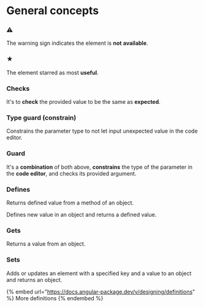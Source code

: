 # General concepts

### ⚠

The warning sign indicates the element is **not** **available**.

### ★

The element starred as most **useful**.

### **Checks**

It's to **check** the provided value to be the same as **expected**.

### Type guard (constrain)

Constrains the parameter type to not let input unexpected value in the code editor.

### **Guard**

It's a **combination** of both above, **constrains** the type of the parameter in the **code editor**, and checks its provided argument.

### **Defines**

Returns defined value from a method of an object.

Defines new value in an object and returns a defined value.

### **Gets**

Returns a value from an object.

### **Sets**

Adds or updates an element with a specified key and a value to an object and returns an object.

{% embed url="https://docs.angular-package.dev/v/designing/definitions" %}
More definitions
{% endembed %}
